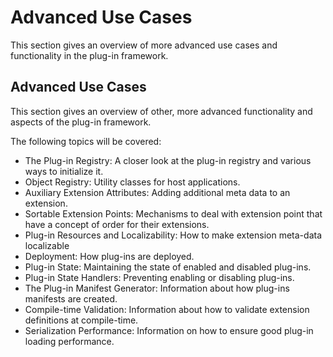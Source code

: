Advanced Use Cases
====
This section gives an overview of more advanced use cases and functionality in the plug-in framework.

Advanced Use Cases
----
This section gives an overview of other, more advanced functionality and aspects of the plug-in framework.

The following topics will be covered:

* The Plug-in Registry: A closer look at the plug-in registry and various ways to initialize it.
* Object Registry: Utility classes for host applications.
* Auxiliary Extension Attributes: Adding additional meta data to an extension.
* Sortable Extension Points: Mechanisms to deal with extension point that have a concept of order for their extensions.
* Plug-in Resources and Localizability: How to make extension meta-data localizable
* Deployment: How plug-ins are deployed.
* Plug-in State: Maintaining the state of enabled and disabled plug-ins.
* Plug-in State Handlers: Preventing enabling or disabling plug-ins.
* The Plug-in Manifest Generator: Information about how plug-ins manifests are created.
* Compile-time Validation: Information about how to validate extension definitions at compile-time.
* Serialization Performance: Information on how to ensure good plug-in loading performance.
